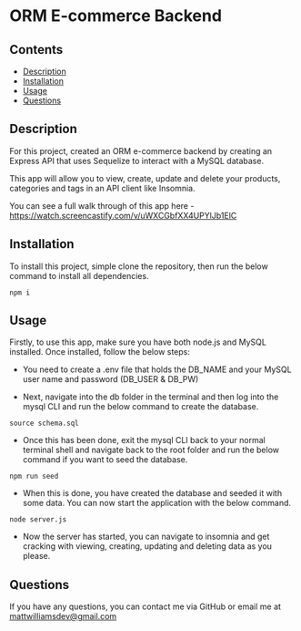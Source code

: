 # ORM E-commerce Backend

## Contents

- [Description](#Description)
- [Installation](#Installation)
- [Usage](#Usage)
- [Questions](#Questions)

## Description

For this project, created an ORM e-commerce backend by creating an Express API that uses Sequelize to interact with a MySQL database.

This app will allow you to view, create, update and delete your products, categories and tags in an API client like Insomnia.

You can see a full walk through of this app here - https://watch.screencastify.com/v/uWXCGbfXX4UPYlJb1ElC

## Installation

To install this project, simple clone the repository, then run the below command to install all dependencies.

```
npm i
```

## Usage

Firstly, to use this app, make sure you have both node.js and MySQL installed. Once installed, follow the below steps:

- You need to create a .env file that holds the DB_NAME and your MySQL user name and password (DB_USER & DB_PW)

- Next, navigate into the db folder in the terminal and then log into the mysql CLI and run the below command to create the database.

```
source schema.sql
```

- Once this has been done, exit the mysql CLI back to your normal terminal shell and navigate back to the root folder and run the below command if you want to seed the database.

```
npm run seed
```

- When this is done, you have created the database and seeded it with some data. You can now start the application with the below command.

```
node server.js
```

- Now the server has started, you can navigate to insomnia and get cracking with viewing, creating, updating and deleting data as you please.

## Questions

If you have any questions, you can contact me via GitHub or email me at mattwilliamsdev@gmail.com
